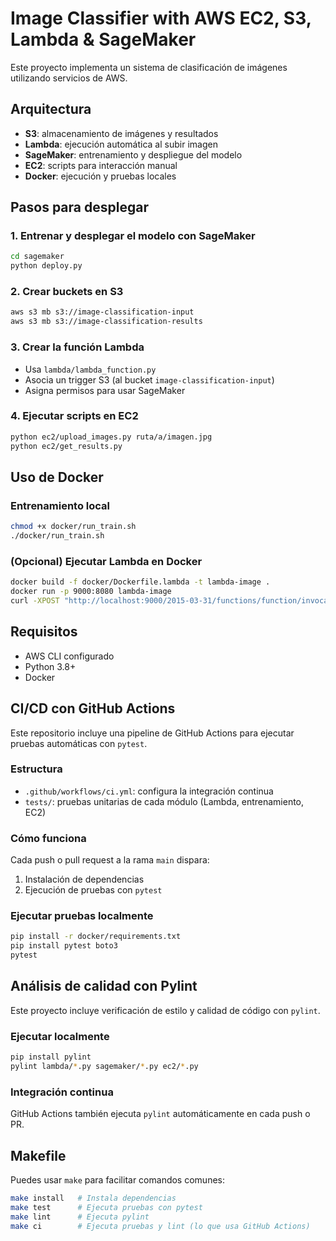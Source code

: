 # Image Classifier with AWS EC2, S3, Lambda & SageMaker

Este proyecto implementa un sistema de clasificación de imágenes utilizando servicios de AWS.

## Arquitectura

- **S3**: almacenamiento de imágenes y resultados
- **Lambda**: ejecución automática al subir imagen
- **SageMaker**: entrenamiento y despliegue del modelo
- **EC2**: scripts para interacción manual
- **Docker**: ejecución y pruebas locales

## Pasos para desplegar

### 1. Entrenar y desplegar el modelo con SageMaker

```bash
cd sagemaker
python deploy.py
```

### 2. Crear buckets en S3

```bash
aws s3 mb s3://image-classification-input
aws s3 mb s3://image-classification-results
```

### 3. Crear la función Lambda

- Usa `lambda/lambda_function.py`
- Asocia un trigger S3 (al bucket `image-classification-input`)
- Asigna permisos para usar SageMaker

### 4. Ejecutar scripts en EC2

```bash
python ec2/upload_images.py ruta/a/imagen.jpg
python ec2/get_results.py
```

## Uso de Docker

### Entrenamiento local

```bash
chmod +x docker/run_train.sh
./docker/run_train.sh
```

### (Opcional) Ejecutar Lambda en Docker

```bash
docker build -f docker/Dockerfile.lambda -t lambda-image .
docker run -p 9000:8080 lambda-image
curl -XPOST "http://localhost:9000/2015-03-31/functions/function/invocations" -d '{}'
```

## Requisitos

- AWS CLI configurado
- Python 3.8+
- Docker


## CI/CD con GitHub Actions

Este repositorio incluye una pipeline de GitHub Actions para ejecutar pruebas automáticas con `pytest`.

### Estructura

- `.github/workflows/ci.yml`: configura la integración continua
- `tests/`: pruebas unitarias de cada módulo (Lambda, entrenamiento, EC2)

### Cómo funciona

Cada push o pull request a la rama `main` dispara:

1. Instalación de dependencias
2. Ejecución de pruebas con `pytest`

### Ejecutar pruebas localmente

```bash
pip install -r docker/requirements.txt
pip install pytest boto3
pytest
```


## Análisis de calidad con Pylint

Este proyecto incluye verificación de estilo y calidad de código con `pylint`.

### Ejecutar localmente

```bash
pip install pylint
pylint lambda/*.py sagemaker/*.py ec2/*.py
```

### Integración continua

GitHub Actions también ejecuta `pylint` automáticamente en cada push o PR.


## Makefile

Puedes usar `make` para facilitar comandos comunes:

```bash
make install   # Instala dependencias
make test      # Ejecuta pruebas con pytest
make lint      # Ejecuta pylint
make ci        # Ejecuta pruebas y lint (lo que usa GitHub Actions)
```
